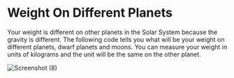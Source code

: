 # Weight On Different Planets
Your weight is different on other planets in the Solar System because the gravity is different. The following code tells you what will be  your weight on different planets, dwarf planets and moons. You can measure your weight in units of kilograms and the unit will be the same on the other planet.


![Screenshot (8)](https://user-images.githubusercontent.com/85709371/128569479-bae67cc3-461a-4c4e-a142-7bbe8faa671d.png)
